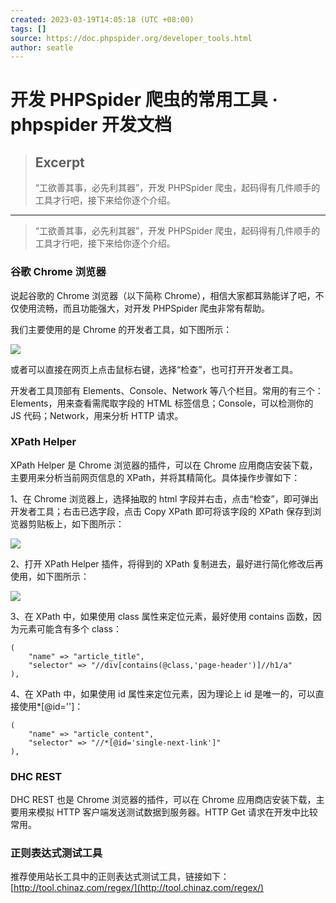 ```yaml
---
created: 2023-03-19T14:05:18 (UTC +08:00)
tags: []
source: https://doc.phpspider.org/developer_tools.html
author: seatle
---
```


# 开发 PHPSpider 爬虫的常用工具 · phpspider 开发文档

> ## Excerpt
>
> “工欲善其事，必先利其器”，开发 PHPSpider 爬虫，起码得有几件顺手的工具才行吧，接下来给你逐个介绍。

---

> “工欲善其事，必先利其器”，开发 PHPSpider 爬虫，起码得有几件顺手的工具才行吧，接下来给你逐个介绍。

### 谷歌 Chrome 浏览器

说起谷歌的 Chrome 浏览器（以下简称 Chrome），相信大家都耳熟能详了吧，不仅使用流畅，而且功能强大，对开发 PHPSpider 爬虫非常有帮助。

我们主要使用的是 Chrome 的开发者工具，如下图所示：

![](https://doc.phpspider.org/developer_tools_1.png)

或者可以直接在网页上点击鼠标右键，选择“检查”，也可打开开发者工具。

开发者工具顶部有 Elements、Console、Network 等八个栏目。常用的有三个：Elements，用来查看需爬取字段的 HTML 标签信息；Console，可以检测你的 JS 代码；Network，用来分析 HTTP 请求。

### XPath Helper

XPath Helper 是 Chrome 浏览器的插件，可以在 Chrome 应用商店安装下载，主要用来分析当前网页信息的 XPath，并将其精简化。具体操作步骤如下：

1、在 Chrome 浏览器上，选择抽取的 html 字段并右击，点击“检查”，即可弹出开发者工具；右击已选字段，点击 Copy XPath 即可将该字段的 XPath 保存到浏览器剪贴板上，如下图所示：

![](https://doc.phpspider.org/developer_tools_2.png)

2、打开 XPath Helper 插件，将得到的 XPath 复制进去，最好进行简化修改后再使用，如下图所示：

![](https://doc.phpspider.org/developer_tools_3%20.png)

3、在 XPath 中，如果使用 class 属性来定位元素，最好使用 contains 函数，因为元素可能含有多个 class：

```
(
    "name" => "article_title",
    "selector" => "//div[contains(@class,'page-header')]//h1/a"
),
```

4、在 XPath 中，如果使用 id 属性来定位元素，因为理论上 id 是唯一的，可以直接使用\*\[@id=''\]：

```
(
    "name" => "article_content",
    "selector" => "//*[@id='single-next-link']"
),
```

### DHC REST

DHC REST 也是 Chrome 浏览器的插件，可以在 Chrome 应用商店安装下载，主要用来模拟 HTTP 客户端发送测试数据到服务器。HTTP Get 请求在开发中比较常用。

### 正则表达式测试工具

推荐使用站长工具中的正则表达式测试工具，链接如下： [http://tool.chinaz.com/regex/](http://tool.chinaz.com/regex/)
